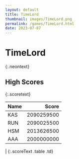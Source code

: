 ```yaml
---
layout: default
title: TimeLord
thumbnail: images/TimeLord.png
permalink: /games/TimeLord.html
date: 2023-07-07
---
```


# TimeLord 
{:.neontext}

## High Scores 
{:.scoretext}

| Name | Score | 
| :---- | ----: | 
| KAS | 2090259500 | 
| RUN | 2090025500 | 
| HSM | 2013626500 | 
| AAA | 2000000000 | 
| 
{:.scoreText .table .td}